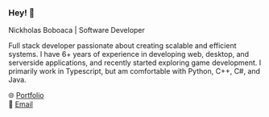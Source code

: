 ### Hey! 👋

Nickholas Boboaca | Software Developer

Full stack developer passionate about creating scalable and efficient systems. I have 6+ years of experience in developing web, desktop, and serverside applications, and recently started exploring game development. I primarily work in Typescript, but am comfortable with Python, C++, C#, and Java.

🌐 [Portfolio](https://vispo.dev) <br>
📩 [Email](mailto:nickcboboaca@gmail.com) <br>
